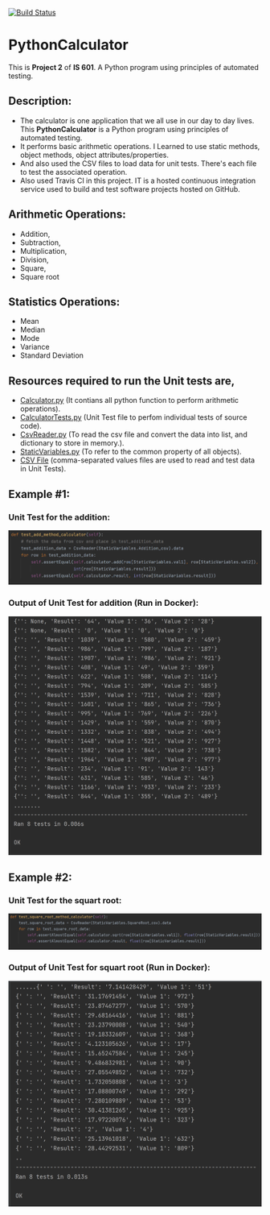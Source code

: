 [![Build Status](https://travis-ci.com/Milan-36/PythonCalculator-UsingTravis.svg?branch=master)](https://travis-ci.com/Milan-36/PythonCalculator-UsingTravis)


# PythonCalculator

This is **Project 2** of **IS 601**. A Python program using principles of automated testing.

## Description:
* The calculator is one application that we all use in our day to day lives. This **PythonCalculator** is a Python program using principles of automated testing.
* It performs basic arithmetic operations. I Learned to use static methods, object methods, object attributes/properties.
* And also used the CSV files to load data for unit tests. There's each file to test the associated operation.
* Also used Travis CI in this project. IT is a hosted continuous integration service used to build and test software projects hosted on GitHub.

## Arithmetic Operations:
* Addition,
* Subtraction,
* Multiplication,
* Division,
* Square,
* Square root

## Statistics Operations:
* Mean
* Median
* Mode
* Variance
* Standard Deviation 

## Resources required  to run the Unit tests are,

* [Calculator.py](https://github.com/Milan-36/PythonCalculator/blob/master/src/Calculator.py) (It contians all python function to perform arithmetic operations).
* [CalculatorTests.py](https://github.com/Milan-36/PythonCalculator/blob/master/src/CalculatorTests.py) (Unit Test file to perfom individual tests of source code).
* [CsvReader.py](https://github.com/Milan-36/PythonCalculator/blob/master/src/CsvReader.py) (To read the csv file and convert the data into list, and dictionary to store in memory.).
* [StaticVariables.py](https://github.com/Milan-36/PythonCalculator/blob/master/src/StaticVariables.py) (To refer to the common property of all objects).
* [CSV File](https://github.com/Milan-36/PythonCalculator/tree/master/src/csv) (comma-separated values files are used to read and test data in Unit Tests).



## Example #1:
### Unit Test for the addition:
![Addition_code](https://github.com/Milan-36/PythonCalculator-UsingTravis/blob/master/src/Screenshot/Add_method.png)

### Output of Unit Test for addition (Run in Docker):
![Addition_run](https://github.com/Milan-36/PythonCalculator-UsingTravis/blob/master/src/Screenshot/Add_output.png)


## Example #2:
### Unit Test for the squart root:
![Addition_code](https://github.com/Milan-36/PythonCalculator-UsingTravis/blob/master/src/Screenshot/sqrt_method.png)

### Output of Unit Test for squart root (Run in Docker):
![Addition_run](https://github.com/Milan-36/PythonCalculator-UsingTravis/blob/master/src/Screenshot/sqrt_output.png)
